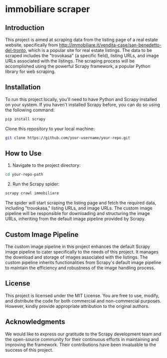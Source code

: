 # immobiliare scraper 

## Introduction
This project is aimed at scraping data from the listing page of a real estate website, specifically from http://immobiliare.it/vendita-case/san-benedetto-del-tronto, which is a popular site for real estate listings. The data to be scraped includes the "trovokasa" (a specific field), listing URLs, and image URLs associated with the listings. The scraping process will be accomplished using the powerful Scrapy framework, a popular Python library for web scraping.

## Installation 
To run this project locally, you'll need to have Python and Scrapy installed on your system. If you haven't installed Scrapy before, you can do so using the following command:
```bash
pip install scrapy
```
Clone this repository to your local machine:
```bash
git clone https://github.com/your-username/your-repo.git
```

## How to Use

1. Navigate to the project directory:
```bash
cd your-repo-path 
```
2. Run the Scrapy spider:
```bash
scrapy crawl immobiliare
```
The spider will start scraping the listing page and fetch the required data, including "trovokasa," listing URLs, and image URLs. The custom image pipeline will be responsible for downloading and structuring the image URLs, inheriting from the default image pipeline provided by Scrapy.

## Custom Image Pipeline

The custom image pipeline in this project enhances the default Scrapy image pipeline to cater specifically to the needs of this project. It manages the download and storage of images associated with the listings. The custom pipeline inherits functionalities from Scrapy's default image pipeline to maintain the efficiency and robustness of the image handling process.

## License 
This project is licensed under the MIT License. You are free to use, modify, and distribute the code for both commercial and non-commercial purposes. However, kindly provide appropriate attribution to the original authors.

## Acknowledgments
We would like to express our gratitude to the Scrapy development team and the open-source community for their continuous efforts in maintaining and improving the framework. Their contributions have been invaluable to the success of this project.
